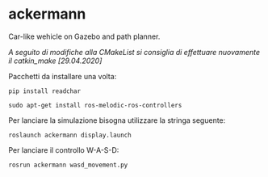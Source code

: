# ackermann
Car-like wehicle on Gazebo and path planner.

*A seguito di modifiche alla CMakeList si consiglia di effettuare nuovamente il catkin_make [29.04.2020]*


Pacchetti da installare una volta:

` pip install readchar ` 

` sudo apt-get install ros-melodic-ros-controllers `

Per lanciare la simulazione bisogna utilizzare la stringa seguente:

` roslaunch ackermann display.launch `

Per lanciare il controllo W-A-S-D: 

` rosrun ackermann wasd_movement.py `

